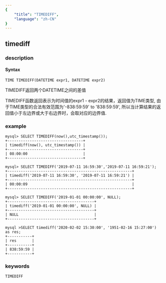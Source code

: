 ```yaml
---
{
    "title": "TIMEDIFF",
    "language": "zh-CN"
}
---
```


<!-- 
Licensed to the Apache Software Foundation (ASF) under one
or more contributor license agreements.  See the NOTICE file
distributed with this work for additional information
regarding copyright ownership.  The ASF licenses this file
to you under the Apache License, Version 2.0 (the
"License"); you may not use this file except in compliance
with the License.  You may obtain a copy of the License at

  http://www.apache.org/licenses/LICENSE-2.0

Unless required by applicable law or agreed to in writing,
software distributed under the License is distributed on an
"AS IS" BASIS, WITHOUT WARRANTIES OR CONDITIONS OF ANY
KIND, either express or implied.  See the License for the
specific language governing permissions and limitations
under the License.
-->

## timediff
### description
#### Syntax

`TIME TIMEDIFF(DATETIME expr1, DATETIME expr2)`


TIMEDIFF返回两个DATETIME之间的差值

TIMEDIFF函数返回表示为时间值的expr1 - expr2的结果，返回值为TIME类型, 由于TIME类型的合法有效范围为'-838:59:59' to '838:59:59',
所以当计算结果的返回值小于左边界或大于右边界时，会取对应的边界值.

### example

```
mysql> SELECT TIMEDIFF(now(),utc_timestamp());
+----------------------------------+
| timediff(now(), utc_timestamp()) |
+----------------------------------+
| 08:00:00                         |
+----------------------------------+

mysql> SELECT TIMEDIFF('2019-07-11 16:59:30','2019-07-11 16:59:21');
+--------------------------------------------------------+
| timediff('2019-07-11 16:59:30', '2019-07-11 16:59:21') |
+--------------------------------------------------------+
| 00:00:09                                               |
+--------------------------------------------------------+

mysql> SELECT TIMEDIFF('2019-01-01 00:00:00', NULL);
+---------------------------------------+
| timediff('2019-01-01 00:00:00', NULL) |
+---------------------------------------+
| NULL                                  |
+---------------------------------------+

mysql >SELECT timediff('2020-02-02 15:30:00', '1951-02-16 15:27:00') as res;
+-----------+
| res       |
+-----------+
| 838:59:59 |
+-----------+
```

### keywords

    TIMEDIFF
